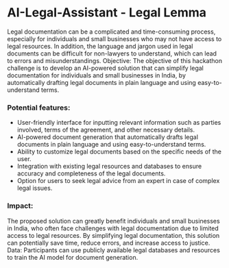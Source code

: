 # AI-Legal-Assistant - Legal Lemma

Legal documentation can be a complicated and time-consuming process, especially for individuals and small businesses who may not have access to legal resources. In addition, the language and jargon used in legal documents can be difficult for non-lawyers to understand, which can lead to errors and misunderstandings. Objective: The objective of this hackathon challenge is to develop an AI-powered solution that can simplify legal documentation for individuals and small businesses in India, by automatically drafting legal documents in plain language and using easy-to-understand terms. 

### Potential features: 
- User-friendly interface for inputting relevant information such as parties involved, terms of the agreement, and other necessary details.
- AI-powered document generation that automatically drafts legal documents in plain language and using easy-to-understand terms.
- Ability to customize legal documents based on the specific needs of the user.
- Integration with existing legal resources and databases to ensure accuracy and completeness of the legal documents.
- Option for users to seek legal advice from an expert in case of complex legal issues.

### Impact: 
The proposed solution can greatly benefit individuals and small businesses in India, who often face challenges with legal documentation due to limited access to legal resources. By simplifying legal documentation, this solution can potentially save time, reduce errors, and increase access to justice. Data: Participants can use publicly available legal databases and resources to train the AI model for document generation.
